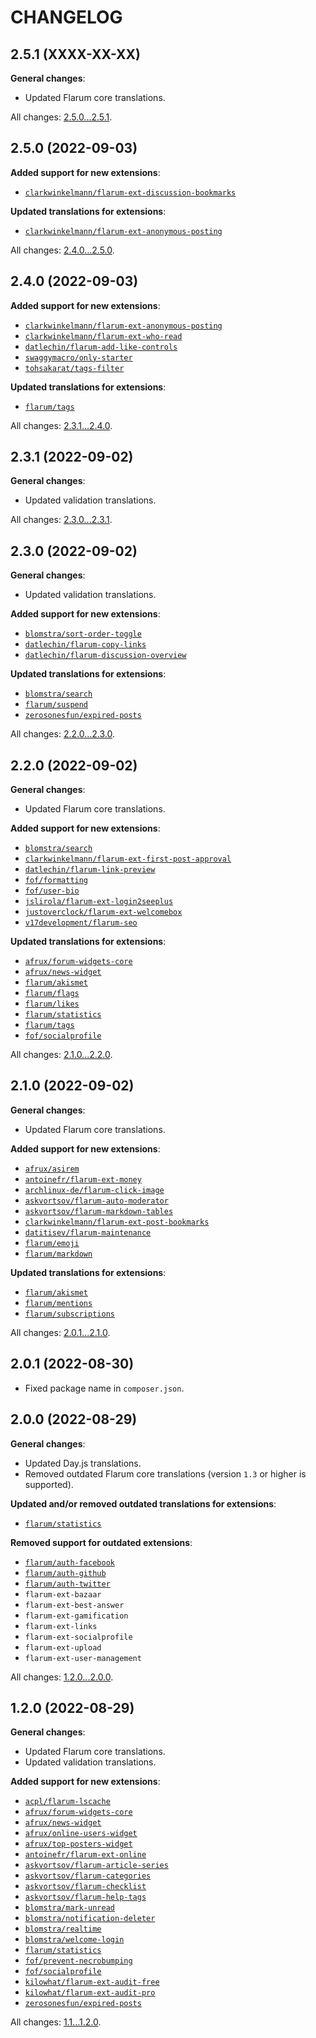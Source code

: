 CHANGELOG
=========


2.5.1 (XXXX-XX-XX)
------------------

**General changes**:

* Updated Flarum core translations.


All changes: [2.5.0...2.5.1](https://github.com/flarum-lang/hebrew/compare/2.5.0...2.5.1).


2.5.0 (2022-09-03)
------------------

**Added support for new extensions**:

* [`clarkwinkelmann/flarum-ext-discussion-bookmarks`](https://github.com/clarkwinkelmann/flarum-ext-discussion-bookmarks)


**Updated translations for extensions**:

* [`clarkwinkelmann/flarum-ext-anonymous-posting`](https://github.com/clarkwinkelmann/flarum-ext-anonymous-posting)


All changes: [2.4.0...2.5.0](https://github.com/flarum-lang/hebrew/compare/2.4.0...2.5.0).


2.4.0 (2022-09-03)
------------------

**Added support for new extensions**:

* [`clarkwinkelmann/flarum-ext-anonymous-posting`](https://github.com/clarkwinkelmann/flarum-ext-anonymous-posting)
* [`clarkwinkelmann/flarum-ext-who-read`](https://github.com/clarkwinkelmann/flarum-ext-who-read)
* [`datlechin/flarum-add-like-controls`](https://github.com/datlechin/flarum-add-like-controls)
* [`swaggymacro/only-starter`](https://github.com/SwaggyMacro/OnlyStarter)
* [`tohsakarat/tags-filter`](https://github.com/tohsakrat/flarum-tags-filter)


**Updated translations for extensions**:

* [`flarum/tags`](https://github.com/flarum/tags)


All changes: [2.3.1...2.4.0](https://github.com/flarum-lang/hebrew/compare/2.3.1...2.4.0).


2.3.1 (2022-09-02)
------------------

**General changes**:

* Updated validation translations.


All changes: [2.3.0...2.3.1](https://github.com/flarum-lang/hebrew/compare/2.3.0...2.3.1).


2.3.0 (2022-09-02)
------------------

**General changes**:

* Updated validation translations.


**Added support for new extensions**:

* [`blomstra/sort-order-toggle`](https://github.com/blomstra/flarum-ext-sort-order-toggle)
* [`datlechin/flarum-copy-links`](https://github.com/datlechin/flarum-copy-links)
* [`datlechin/flarum-discussion-overview`](https://github.com/datlechin/flarum-discussion-overview)


**Updated translations for extensions**:

* [`blomstra/search`](https://github.com/blomstra/flarum-ext-search)
* [`flarum/suspend`](https://github.com/flarum/suspend)
* [`zerosonesfun/expired-posts`](https://github.com/zerosonesfun/expired-posts)


All changes: [2.2.0...2.3.0](https://github.com/flarum-lang/hebrew/compare/2.2.0...2.3.0).


2.2.0 (2022-09-02)
------------------

**General changes**:

* Updated Flarum core translations.


**Added support for new extensions**:

* [`blomstra/search`](https://github.com/blomstra/flarum-ext-search)
* [`clarkwinkelmann/flarum-ext-first-post-approval`](https://github.com/clarkwinkelmann/flarum-ext-first-post-approval)
* [`datlechin/flarum-link-preview`](https://github.com/datlechin/flarum-link-preview)
* [`fof/formatting`](https://github.com/FriendsOfFlarum/formatting)
* [`fof/user-bio`](https://github.com/FriendsOfFlarum/user-bio)
* [`jslirola/flarum-ext-login2seeplus`](https://github.com/jslirola/flarum-ext-login2seeplus)
* [`justoverclock/flarum-ext-welcomebox`](https://github.com/justoverclockl/flarum-ext-welcomebox)
* [`v17development/flarum-seo`](https://github.com/v17development/flarum-seo)


**Updated translations for extensions**:

* [`afrux/forum-widgets-core`](https://github.com/afrux/forum-widgets-core)
* [`afrux/news-widget`](https://github.com/afrux/news-widget)
* [`flarum/akismet`](https://github.com/flarum/akismet)
* [`flarum/flags`](https://github.com/flarum/flags)
* [`flarum/likes`](https://github.com/flarum/likes)
* [`flarum/statistics`](https://github.com/flarum/statistics)
* [`flarum/tags`](https://github.com/flarum/tags)
* [`fof/socialprofile`](https://github.com/FriendsOfFlarum/socialprofile)


All changes: [2.1.0...2.2.0](https://github.com/flarum-lang/hebrew/compare/2.1.0...2.2.0).


2.1.0 (2022-09-02)
------------------

**General changes**:

* Updated Flarum core translations.


**Added support for new extensions**:

* [`afrux/asirem`](https://github.com/afrux/asirem)
* [`antoinefr/flarum-ext-money`](https://github.com/AntoineFr/flarum-ext-money)
* [`archlinux-de/flarum-click-image`](https://github.com/archlinux-de/flarum-click-image)
* [`askvortsov/flarum-auto-moderator`](https://github.com/askvortsov1/flarum-auto-moderator)
* [`askvortsov/flarum-markdown-tables`](https://github.com/askvortsov1/flarum-markdown-tables)
* [`clarkwinkelmann/flarum-ext-post-bookmarks`](https://github.com/clarkwinkelmann/flarum-ext-post-bookmarks)
* [`datitisev/flarum-maintenance`](https://extiverse.com/extension/datitisev/flarum-maintenance)
* [`flarum/emoji`](https://github.com/flarum/emoji)
* [`flarum/markdown`](https://github.com/flarum/markdown)


**Updated translations for extensions**:

* [`flarum/akismet`](https://github.com/flarum/akismet)
* [`flarum/mentions`](https://github.com/flarum/mentions)
* [`flarum/subscriptions`](https://github.com/flarum/subscriptions)


All changes: [2.0.1...2.1.0](https://github.com/flarum-lang/hebrew/compare/2.0.1...2.1.0).


2.0.1 (2022-08-30)
------------------

* Fixed package name in `composer.json`.


2.0.0 (2022-08-29)
------------------

**General changes**:

* Updated Day.js translations.
* Removed outdated Flarum core translations (version `1.3` or higher is supported).


**Updated and/or removed outdated translations for extensions**:

* [`flarum/statistics`](https://github.com/flarum/statistics)


**Removed support for outdated extensions**:

* [`flarum/auth-facebook`](https://github.com/flarum/auth-facebook)
* [`flarum/auth-github`](https://github.com/flarum/auth-github)
* [`flarum/auth-twitter`](https://github.com/flarum/auth-twitter)
* `flarum-ext-bazaar`
* `flarum-ext-best-answer`
* `flarum-ext-gamification`
* `flarum-ext-links`
* `flarum-ext-socialprofile`
* `flarum-ext-upload`
* `flarum-ext-user-management`



All changes: [1.2.0...2.0.0](https://github.com/flarum-lang/hebrew/compare/1.2.0...2.0.0).


1.2.0 (2022-08-29)
------------------

**General changes**:

* Updated Flarum core translations.
* Updated validation translations.


**Added support for new extensions**:

* [`acpl/flarum-lscache`](https://github.com/android-com-pl/flarum-lscache)
* [`afrux/forum-widgets-core`](https://github.com/afrux/forum-widgets-core)
* [`afrux/news-widget`](https://github.com/afrux/news-widget)
* [`afrux/online-users-widget`](https://github.com/afrux/online-users-widget)
* [`afrux/top-posters-widget`](https://github.com/afrux/top-posters-widget)
* [`antoinefr/flarum-ext-online`](https://github.com/AntoineFr/flarum-ext-online)
* [`askvortsov/flarum-article-series`](https://github.com/askvortsov1/flarum-article-series)
* [`askvortsov/flarum-categories`](https://github.com/askvortsov1/flarum-categories)
* [`askvortsov/flarum-checklist`](https://github.com/askvortsov1/flarum-checklist)
* [`askvortsov/flarum-help-tags`](https://github.com/askvortsov1/flarum-help-tags)
* [`blomstra/mark-unread`](https://github.com/blomstra/flarum-ext-mark-unread)
* [`blomstra/notification-deleter`](https://github.com/blomstra/flarum-ext-notification-deleter)
* [`blomstra/realtime`](https://extiverse.com/extension/blomstra/realtime)
* [`blomstra/welcome-login`](https://github.com/blomstra/flarum-ext-welcome-login)
* [`flarum/statistics`](https://github.com/flarum/statistics)
* [`fof/prevent-necrobumping`](https://github.com/FriendsOfFlarum/prevent-necrobumping)
* [`fof/socialprofile`](https://github.com/FriendsOfFlarum/socialprofile)
* [`kilowhat/flarum-ext-audit-free`](https://github.com/kilowhat/flarum-ext-audit-free)
* [`kilowhat/flarum-ext-audit-pro`](https://extiverse.com/extension/kilowhat/flarum-ext-audit-pro)
* [`zerosonesfun/expired-posts`](https://github.com/zerosonesfun/expired-posts)


All changes: [1.1...1.2.0](https://github.com/icecore2/Flarum-hebrew/compare/1.1...1.2.0).


